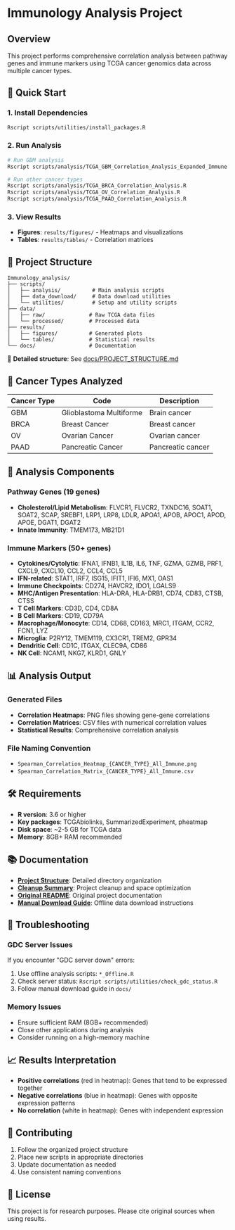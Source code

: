 # Immunology Analysis Project

## Overview
This project performs comprehensive correlation analysis between pathway genes and immune markers using TCGA cancer genomics data across multiple cancer types.

## 🚀 Quick Start

### 1. Install Dependencies
```bash
Rscript scripts/utilities/install_packages.R
```

### 2. Run Analysis
```bash
# Run GBM analysis
Rscript scripts/analysis/TCGA_GBM_Correlation_Analysis_Expanded_Immune.R

# Run other cancer types
Rscript scripts/analysis/TCGA_BRCA_Correlation_Analysis.R
Rscript scripts/analysis/TCGA_OV_Correlation_Analysis.R
Rscript scripts/analysis/TCGA_PAAD_Correlation_Analysis.R
```

### 3. View Results
- **Figures**: `results/figures/` - Heatmaps and visualizations
- **Tables**: `results/tables/` - Correlation matrices

## 📁 Project Structure

```
Immunology_analysis/
├── scripts/
│   ├── analysis/          # Main analysis scripts
│   ├── data_download/     # Data download utilities
│   └── utilities/         # Setup and utility scripts
├── data/
│   ├── raw/              # Raw TCGA data files
│   └── processed/        # Processed data
├── results/
│   ├── figures/          # Generated plots
│   └── tables/           # Statistical results
└── docs/                 # Documentation
```

📖 **Detailed structure**: See [docs/PROJECT_STRUCTURE.md](docs/PROJECT_STRUCTURE.md)

## 🧬 Cancer Types Analyzed

| Cancer Type | Code | Description |
|-------------|------|-------------|
| GBM | Glioblastoma Multiforme | Brain cancer |
| BRCA | Breast Cancer | Breast cancer |
| OV | Ovarian Cancer | Ovarian cancer |
| PAAD | Pancreatic Cancer | Pancreatic cancer |

## 🔬 Analysis Components

### Pathway Genes (19 genes)
- **Cholesterol/Lipid Metabolism**: FLVCR1, FLVCR2, TXNDC16, SOAT1, SOAT2, SCAP, SREBF1, LRP1, LRP8, LDLR, APOA1, APOB, APOC1, APOD, APOE, DGAT1, DGAT2
- **Innate Immunity**: TMEM173, MB21D1

### Immune Markers (50+ genes)
- **Cytokines/Cytolytic**: IFNA1, IFNB1, IL1B, IL6, TNF, GZMA, GZMB, PRF1, CXCL9, CXCL10, CCL2, CCL4, CCL5
- **IFN-related**: STAT1, IRF7, ISG15, IFIT1, IFI6, MX1, OAS1
- **Immune Checkpoints**: CD274, HAVCR2, IDO1, LGALS9
- **MHC/Antigen Presentation**: HLA-DRA, HLA-DRB1, CD74, CD83, CTSB, CTSS
- **T Cell Markers**: CD3D, CD4, CD8A
- **B Cell Markers**: CD19, CD79A
- **Macrophage/Monocyte**: CD14, CD68, CD163, MRC1, ITGAM, CCR2, FCN1, LYZ
- **Microglia**: P2RY12, TMEM119, CX3CR1, TREM2, GPR34
- **Dendritic Cell**: CD1C, ITGAX, CLEC9A, CD86
- **NK Cell**: NCAM1, NKG7, KLRD1, GNLY

## 📊 Analysis Output

### Generated Files
- **Correlation Heatmaps**: PNG files showing gene-gene correlations
- **Correlation Matrices**: CSV files with numerical correlation values
- **Statistical Results**: Comprehensive correlation analysis

### File Naming Convention
- `Spearman_Correlation_Heatmap_{CANCER_TYPE}_All_Immune.png`
- `Spearman_Correlation_Matrix_{CANCER_TYPE}_All_Immune.csv`

## 🛠️ Requirements

- **R version**: 3.6 or higher
- **Key packages**: TCGAbiolinks, SummarizedExperiment, pheatmap
- **Disk space**: ~2-5 GB for TCGA data
- **Memory**: 8GB+ RAM recommended

## 📚 Documentation

- **[Project Structure](docs/PROJECT_STRUCTURE.md)**: Detailed directory organization
- **[Cleanup Summary](docs/CLEANUP_SUMMARY.md)**: Project cleanup and space optimization
- **[Original README](docs/README.md)**: Original project documentation
- **[Manual Download Guide](docs/manual_download_guide.md)**: Offline data download instructions

## 🔧 Troubleshooting

### GDC Server Issues
If you encounter "GDC server down" errors:
1. Use offline analysis scripts: `*_Offline.R`
2. Check server status: `Rscript scripts/utilities/check_gdc_status.R`
3. Follow manual download guide in `docs/`

### Memory Issues
- Ensure sufficient RAM (8GB+ recommended)
- Close other applications during analysis
- Consider running on a high-memory machine

## 📈 Results Interpretation

- **Positive correlations** (red in heatmap): Genes that tend to be expressed together
- **Negative correlations** (blue in heatmap): Genes with opposite expression patterns
- **No correlation** (white in heatmap): Genes with independent expression

## 🤝 Contributing

1. Follow the organized project structure
2. Place new scripts in appropriate directories
3. Update documentation as needed
4. Use consistent naming conventions

## 📄 License

This project is for research purposes. Please cite original sources when using results.

